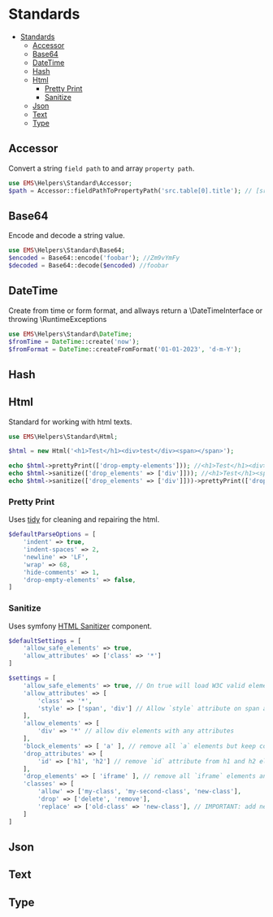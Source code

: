 # Standards

<!-- TOC -->
* [Standards](#standards)
  * [Accessor](#accessor)
  * [Base64](#base64)
  * [DateTime](#datetime)
  * [Hash](#hash)
  * [Html](#html)
    * [Pretty Print](#pretty-print)
    * [Sanitize](#sanitize)
  * [Json](#json)
  * [Text](#text)
  * [Type](#type)
<!-- TOC -->

## Accessor
Convert a string `field path` to and array `property path`.

```php
use EMS\Helpers\Standard\Accessor;
$path = Accessor::fieldPathToPropertyPath('src.table[0].title'); // [src][table][0][title]
```

## Base64
Encode and decode a string value.

```php
use EMS\Helpers\Standard\Base64;
$encoded = Base64::encode('foobar'); //Zm9vYmFy
$decoded = Base64::decode($encoded) //foobar
```

## DateTime
Create from time or form format, and allways return a \DateTimeInterface or throwing \RuntimeExceptions

```php
use EMS\Helpers\Standard\DateTime;
$fromTime = DateTime::create('now');
$fromFormat = DateTime::createFromFormat('01-01-2023', 'd-m-Y');
```

## Hash

## Html
Standard for working with html texts.

```php
use EMS\Helpers\Standard\Html;

$html = new Html('<h1>Test</h1><div>test</div><span></span>');

echo $html->prettyPrint(['drop-empty-elements'])); //<h1>Test</h1><div>test</div>
echo $html->sanitize(['drop_elements' => ['div']])); //<h1>Test</h1><span></span>
echo $html->sanitize(['drop_elements' => ['div']]))->prettyPrint(['drop-empty-elements'])); //<h1>Test</h1>
```

### Pretty Print

Uses [tidy](https://www.php.net/manual/en/book.tidy.php) for cleaning and repairing the html.

```php
$defaultParseOptions = [
    'indent' => true,
    'indent-spaces' => 2,
    'newline' => 'LF',
    'wrap' => 68,
    'hide-comments' => 1,
    'drop-empty-elements' => false,
]
```

### Sanitize

Uses symfony [HTML Sanitizer](https://symfony.com/doc/current/html_sanitizer.html) component.

```php
$defaultSettings = [
    'allow_safe_elements' => true,
    'allow_attributes' => ['class' => '*']
]
```

```php
$settings = [
    'allow_safe_elements' => true, // On true will load W3C valid elements and attributes in `allow_elements`
    'allow_attributes' => [
        'class' => '*',
        'style' => ['span', 'div'] // Allow `style` attribute on span and div elements
    ],
    'allow_elements' => [
        'div' => '*' // allow div elements with any attributes
    ],
    'block_elements' => [ 'a' ], // remove all `a` elements but keep content
    'drop_attributes' => [
        'id' => ['h1', 'h2'] // remove `id` attribute from h1 and h2 elementgs
    ],
    'drop_elements' => [ 'iframe' ], // remove all `iframe` elements and content
    'classes' => [
        'allow' => ['my-class', 'my-second-class', 'new-class'],
        'drop' => ['delete', 'remove'],
        'replace' => ['old-class' => 'new-class'], // IMPORTANT: add new-class in the 'allow' array
    ]
]
```

## Json

## Text

## Type
